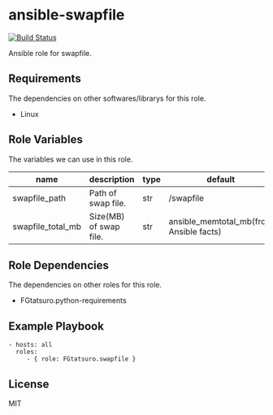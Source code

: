 ansible-swapfile
====================================

[![Build Status](https://travis-ci.org/FGtatsuro/ansible-swapfile.svg?branch=master)](https://travis-ci.org/FGtatsuro/ansible-swapfile)

Ansible role for swapfile.

Requirements
------------

The dependencies on other softwares/librarys for this role.

- Linux

Role Variables
--------------

The variables we can use in this role.

|name|description|type|default|
|---|---|---|---|
|swapfile_path|Path of swap file.|str|/swapfile|
|swapfile_total_mb|Size(MB) of swap file.|str|ansible_memtotal_mb(from Ansible facts)|

Role Dependencies
-----------------

The dependencies on other roles for this role.

- FGtatsuro.python-requirements

Example Playbook
----------------

    - hosts: all
      roles:
         - { role: FGtatsuro.swapfile }

License
-------

MIT
